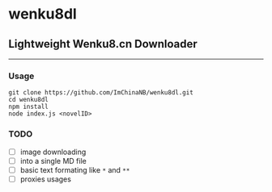 # wenku8dl
## Lightweight Wenku8.cn Downloader
---

### Usage
```
git clone https://github.com/ImChinaNB/wenku8dl.git
cd wenku8dl
npm install
node index.js <novelID>
```

### TODO
- [ ] image downloading
- [ ] into a single MD file
- [ ] basic text formating like `*` and `**`
- [ ] proxies usages
